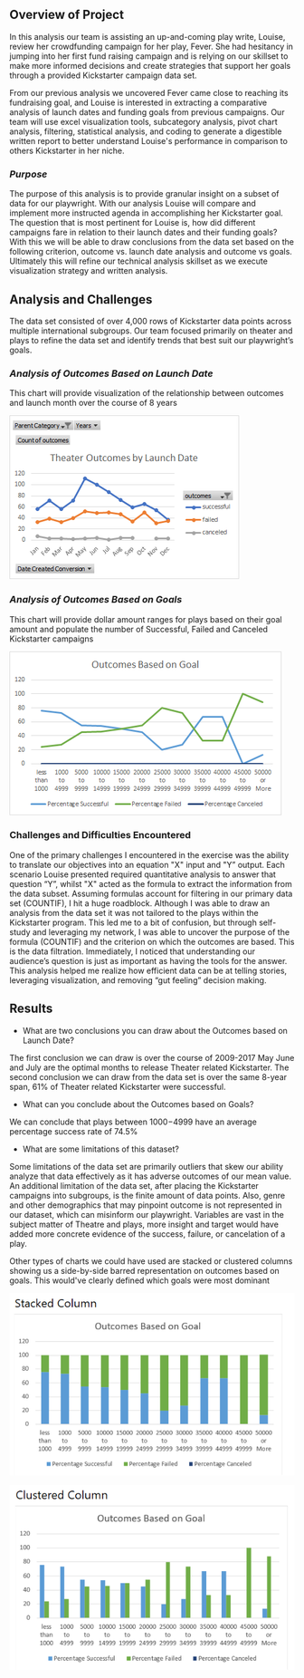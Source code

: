 
## **Overview of Project**
In this analysis our team is assisting an up-and-coming play write, Louise, review her crowdfunding campaign for her play, Fever. She had hesitancy in jumping into her first fund raising campaign and is relying on our skillset to make more informed decisions and create strategies that support her goals through a provided Kickstarter campaign data set. 

From our previous analysis we uncovered Fever came close to reaching its fundraising goal, and Louise is interested in extracting a comparative analysis of launch dates and funding goals from previous campaigns. Our team will use excel visualization tools, subcategory analysis, pivot chart analysis, filtering, statistical analysis, and coding to generate a digestible written report to better understand Louise's performance in comparison to others Kickstarter in her niche.

### *Purpose*

The purpose of this analysis is to provide granular insight on a subset of data for our playwright. With our analysis Louise will compare and implement more instructed agenda in accomplishing her Kickstarter goal. The question that is most pertinent for Louise is, how did different campaigns fare in relation to their launch dates and their funding goals? With this we will be able to draw conclusions from the data set based on the following criterion,  outcome vs. launch date analysis and  outcome vs goals. Ultimately this will refine our technical analysis skillset as we execute visualization strategy and written analysis.

## Analysis and Challenges

The data set consisted of over 4,000 rows of Kickstarter data points across multiple international subgroups. Our team focused primarily on theater and plays to refine the data set and identify trends that best suit our playwright’s goals.

### *Analysis of Outcomes Based on Launch Date*
This chart will provide visualization of the relationship between outcomes and launch month over the course of 8 years

![](https://raw.githubusercontent.com/88lventerprises/kickstarter-analysis/a8093f7ddeb2cf01459caee562f41ea032e6286b/Resources/Theater_Outcomes_vs_Launch.png)

### *Analysis of Outcomes Based on Goals*

This chart will provide dollar amount ranges for plays based on their goal amount and populate the number of Successful, Failed and Canceled Kickstarter campaigns

![](https://raw.githubusercontent.com/88lventerprises/kickstarter-analysis/a8093f7ddeb2cf01459caee562f41ea032e6286b/Resources/Outcomes_vs_Goals.png)

### Challenges and Difficulties Encountered

One of the primary challenges I encountered in the exercise was the ability to translate our objectives into an equation "X" input and "Y” output. Each scenario Louise presented required quantitative analysis to answer that question “Y”, whilst "X" acted as the formula to extract the information from the data subset. Assuming formulas account for filtering in our primary data set (COUNTIF), I hit a huge roadblock. Although I was able to draw an analysis from the data set it was not tailored to the plays within the Kickstarter program. This led me to a bit of confusion, but through self-study and leveraging my network, I was able to uncover the purpose of the formula (COUNTIF) and the criterion on which the outcomes are based. This is the data filtration. Immediately, I noticed that understanding our audience’s question is just as important as having the tools for the answer. This analysis helped me realize how efficient data can be at telling stories, leveraging visualization, and removing “gut feeling” decision making.

## Results

- What are two conclusions you can draw about the Outcomes based on Launch Date?

The first conclusion we can draw is over the course of 2009-2017 May June and July are the optimal months to release Theater related Kickstarter.
The second conclusion we can draw from the data set is over the same 8-year span, 61% of Theater related Kickstarter were successful.

- What can you conclude about the Outcomes based on Goals?

We can conclude that plays between $1000-$4999 have an average percentage success rate of 74.5%

- What are some limitations of this dataset?

Some limitations of the data set are primarily outliers that skew our ability analyze that data effectively as it has adverse outcomes of our mean value. An additional limitation of the data set, after placing the Kickstarter campaigns into subgroups, is the finite amount of data points. Also, genre and other demographics that may pinpoint outcome is not represented in our dataset, which can misinform our playwright. Variables are vast in the subject matter of Theatre and plays, more insight and target would have added more concrete evidence of the success, failure, or cancelation of a play.


Other types of charts we could have used are stacked or clustered columns showing us a side-by-side barred representation on outcomes based on goals. This would've clearly defined which goals were most dominant 

![](https://raw.githubusercontent.com/88lventerprises/kickstarter-analysis/a8093f7ddeb2cf01459caee562f41ea032e6286b/Resources/Stacked_Column.png)

![](https://raw.githubusercontent.com/88lventerprises/kickstarter-analysis/a8093f7ddeb2cf01459caee562f41ea032e6286b/Resources/Clustered_Column.png)